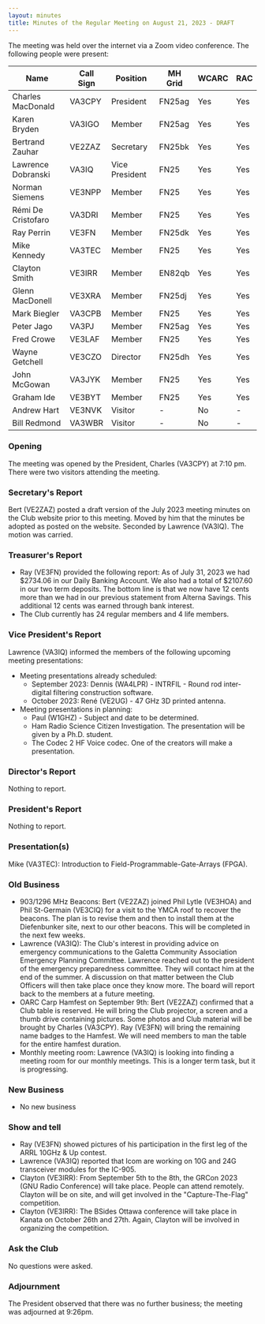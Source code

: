 ```yaml
---
layout: minutes
title: Minutes of the Regular Meeting on August 21, 2023 - DRAFT
---
```

The meeting was held over the internet via a Zoom video conference.
The following people were present:

| Name                   | Call Sign  | Position         | MH Grid | WCARC | RAC |
|------------------------|------------|------------------|---------|-------|-----|
| Charles MacDonald      | VA3CPY     | President        | FN25ag  | Yes   | Yes |
| Karen Bryden           | VA3IGO     | Member           | FN25ag  | Yes   | Yes |
| Bertrand Zauhar        | VE2ZAZ     | Secretary        | FN25bk  | Yes   | Yes |
| Lawrence Dobranski     | VA3IQ      | Vice President   | FN25    | Yes   | Yes |
| Norman Siemens         | VE3NPP     | Member           | FN25    | Yes   | Yes |
| Rémi De Cristofaro     | VA3DRI     | Member           | FN25    | Yes   | Yes |
| Ray Perrin             | VE3FN      | Member           | FN25dk  | Yes   | Yes |
| Mike Kennedy           | VA3TEC     | Member           | FN25    | Yes   | Yes |
| Clayton Smith          | VE3IRR     | Member           | EN82qb  | Yes   | Yes |
| Glenn MacDonell        | VE3XRA     | Member           | FN25dj  | Yes   | Yes |
| Mark Biegler           | VA3CPB     | Member           | FN25    | Yes   | Yes |
| Peter Jago             | VA3PJ      | Member           | FN25ag  | Yes   | Yes |
| Fred Crowe             | VE3LAF     | Member           | FN25    | Yes   | Yes |
| Wayne Getchell         | VE3CZO     | Director         | FN25dh  | Yes   | Yes |
| John McGowan           | VA3JYK     | Member           | FN25    | Yes   | Yes |
| Graham Ide             | VE3BYT     | Member           | FN25    | Yes   | Yes |
| Andrew Hart            | VE3NVK     | Visitor          |   -     | No    |  -  |
| Bill Redmond           | VA3WBR     | Visitor          |   -     | No    |  -  |

### Opening
The meeting was opened by the President, Charles (VA3CPY) at 7:10 pm.
There were two visitors attending the meeting.

### Secretary's Report
Bert (VE2ZAZ) posted a draft version of the July 2023 meeting minutes on the Club website prior to this meeting. Moved by him that the minutes be adopted as posted on the website. Seconded by Lawrence (VA3IQ). The motion was carried.

### Treasurer's Report
- Ray (VE3FN) provided the following report: As of July 31, 2023 we had $2734.06 in our Daily Banking Account.  We also had a total of $2107.60 in our two term deposits.  The bottom line is that we now have 12 cents more than we had in our previous statement from Alterna Savings.  This additional 12 cents was earned through bank interest.
- The Club currently has 24 regular members and 4 life members.

### Vice President's Report
Lawrence (VA3IQ) informed the members of the following upcoming meeting presentations:
- Meeting presentations already scheduled:
  - September 2023: Dennis (WA4LPR) - INTRFIL - Round rod inter-digital filtering construction software.
  - October 2023: René (VE2UG) - 47 GHz 3D printed antenna.
- Meeting presentations in planning:
  - Paul (W1GHZ) - Subject and date to be determined.
  - Ham Radio Science Citizen Investigation. The presentation will be given by a Ph.D. student.
  - The Codec 2 HF Voice codec. One of the creators will make a presentation.

### Director's Report
Nothing to report.

### President's Report
Nothing to report.

### Presentation(s)
Mike (VA3TEC): Introduction to Field-Programmable-Gate-Arrays (FPGA).

### Old Business
- 903/1296 MHz Beacons: Bert (VE2ZAZ) joined Phil Lytle (VE3HOA) and Phil St-Germain (VE3CIQ) for a visit to the YMCA roof to recover the beacons. The plan is to revise them and then to install them at the Diefenbunker site, next to our other beacons. This will be completed in the next few weeks.
- Lawrence (VA3IQ): The Club's interest in providing advice on emergency communications to the Galetta Community Association Emergency Planning Committee. Lawrence reached out to the president of the emergency preparedness committee. They will contact him at the end of the summer. A discussion on that matter between the Club Officers will then take place once they know more. The board will report back to the members at a future meeting.
- OARC Carp Hamfest on September 9th: Bert (VE2ZAZ) confirmed that a Club table is reserved. He will bring the Club projector, a screen and a thumb drive containing pictures. Some photos and Club material will be brought by Charles (VA3CPY). Ray (VE3FN) will bring the remaining name badges to the Hamfest. We will need members to man the table for the entire hamfest duration.
- Monthly meeting room: Lawrence (VA3IQ) is looking into finding a meeting room for our monthly meetings. This is a longer term task, but it is progressing.

### New Business
- No new business

### Show and tell
- Ray (VE3FN) showed pictures of his participation in the first leg of the ARRL 10GHz & Up contest.
- Lawrence (VA3IQ) reported that Icom are working on 10G and 24G transceiver modules for the IC-905.
- Clayton (VE3IRR): From September 5th to the 8th, the GRCon 2023 (GNU Radio Conference) will take place. People can attend remotely. Clayton will be on site, and will get involved in the "Capture-The-Flag" competition.
- Clayton (VE3IRR): The BSides Ottawa conference will take place in Kanata on October 26th and 27th. Again, Clayton will be involved in organizing the competition.

### Ask the Club
No questions were asked.

### Adjournment
The President observed that there was no further business; the meeting was adjourned at 9:26pm.
